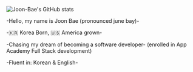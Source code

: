 ![Joon-Bae's GitHub stats](https://github-readme-stats.vercel.app/api?username=Joon-Bae&theme=react)

-Hello, my name is Joon Bae (pronounced june bay)-

-:kr: Korea Born, :us: America grown-

-Chasing my dream of becoming a software developer-
(enrolled in App Academy Full Stack development)

-Fluent in: Korean & English-



